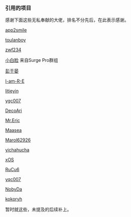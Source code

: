 ### 引用的项目

感谢下面这些无私奉献的大佬，排名不分先后，在此表示感谢。

[app2smile](https://github.com/app2smile/rules)

[toulanboy](https://github.com/toulanboy/scripts)

[zwf234](https://github.com/zwf234/rules)

[小白脸](tg://user?id=414317162) 来自Surge Pro群组

[彭于晏](https://github.com/89996462)

[I-am-R-E](https://github.com/I-am-R-E/Functional-Store-Hub)

[litieyin](https://github.com/litieyin/AD_VIP/tree/main/Script)

[ygc007](https://github.com/yqc007/QuantumultX)

[DecoAri](https://github.com/DecoAri)

[Mr.Eric](https://github.com/Alex0510/Eric)

[Maasea](https://github.com/Maasea/sgmodule)

[Marol62926](https://github.com/Marol62926)

[yichahucha](https://github.com/yichahucha/surge)

[xOS](https://github.com/xOS/Config/tree/Her/Module/General)

[RuCu6](https://github.com/RuCu6/QuanX)

[yqc007](https://github.com/yqc007/QuantumultX)

[NobyDa](https://github.com/NobyDa)

[kokoryh](https://github.com/kokoryh/Script/tree/master/Surge/module)

暂时就这些，未提及的后续补上。